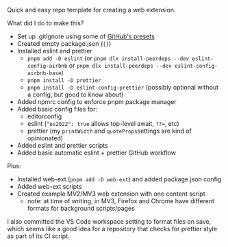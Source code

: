 Quick and easy repo template for creating a web extension.

What did I do to make this?

- Set up .gitignore using some of [GitHub's presets](https://github.com/github/gitignore)
- Created empty package.json (`{}`)
- Installed eslint and prettier
  - `pnpm add -D eslint` (or `pnpm dlx install-peerdeps --dev eslint-config-airbnb` or `pnpm dlx install-peerdeps --dev eslint-config-airbnb-base`)
  - `pnpm install -D prettier`
  - `pnpm install -D eslint-config-prettier` (possibly optional without a config, but good to know about)
- Added npmrc config to enforce pnpm package manager
- Added basic config files for:
  - editorconfig
  - eslint (`"es2022": true` allows top-level await, `??=`, etc)
  - prettier (my `printWidth` and `quoteProps`settings are kind of opinionated)
- Added eslint and prettier scripts
- Added basic automatic eslint + prettier GitHub workflow

Plus:

- Installed web-ext (`pnpm add -D web-ext`) and added package.json config
- Added web-ext scripts
- Created example MV2/MV3 web extension with one content script
  - note: at time of writing, in MV3, Firefox and Chrome have different formats for background scripts/pages

I also committed the VS Code workspace setting to format files on save, which seems like a good idea for a repository that checks for prettier style as part of its CI script.
